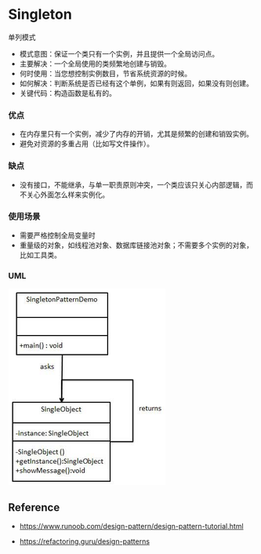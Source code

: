 # Singleton

单列模式

- 模式意图：保证一个类只有一个实例，并且提供一个全局访问点。
- 主要解决：一个全局使用的类频繁地创建与销毁。
- 何时使用：当您想控制实例数目，节省系统资源的时候。
- 如何解决：判断系统是否已经有这个单例，如果有则返回，如果没有则创建。
- 关键代码：构造函数是私有的。

### 优点

- 在内存里只有一个实例，减少了内存的开销，尤其是频繁的创建和销毁实例。
- 避免对资源的多重占用（比如写文件操作）。

### 缺点

- 没有接口，不能继承，与单一职责原则冲突，一个类应该只关心内部逻辑，而不关心外面怎么样来实例化。

### 使用场景

- 需要严格控制全局变量时
- 重量级的对象，如线程池对象、数据库链接池对象；不需要多个实例的对象，比如工具类。

### UML

![Singleton](./singleton.jpg)

## Reference

- https://www.runoob.com/design-pattern/design-pattern-tutorial.html

- https://refactoring.guru/design-patterns
